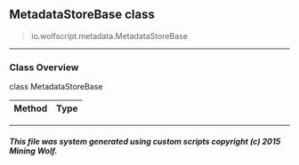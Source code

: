## MetadataStoreBase __class__

>io.wolfscript.metadata.MetadataStoreBase

---

### Class Overview

class MetadataStoreBase

Method | Type   
--- | :--- 



---



##### This file was system generated using custom scripts copyright (c) 2015 Mining Wolf.
	

